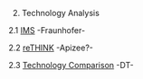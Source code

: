 
2. Technology Analysis

2.1	[IMS](ims.md) -Fraunhofer-

2.2	[reTHINK](rethink.md) -Apizee?-

2.3	[Technology Comparison](tech_comp.md) -DT-

